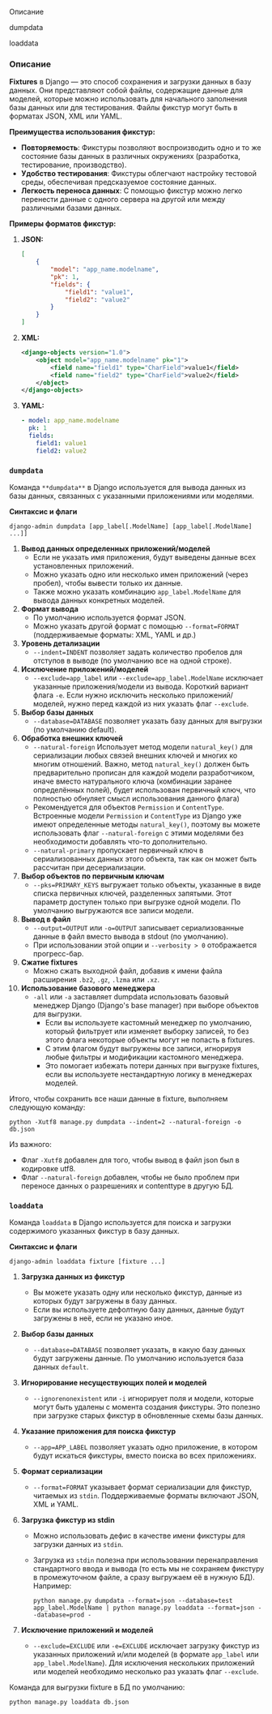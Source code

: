 Описание

dumpdata

loaddata

### Описание

**Fixtures** в Django — это способ сохранения и загрузки данных в базу данных. Они представляют собой файлы, содержащие данные для моделей, которые можно использовать для начального заполнения базы данных или для тестирования. Файлы фикстур могут быть в форматах JSON, XML или YAML.

**Преимущества использования фикстур:**

- **Повторяемость**: Фикстуры позволяют воспроизводить одно и то же состояние базы данных в различных окружениях (разработка, тестирование, производство).
- **Удобство тестирования**: Фикстуры облегчают настройку тестовой среды, обеспечивая предсказуемое состояние данных.
- **Легкость переноса данных**: С помощью фикстур можно легко перенести данные с одного сервера на другой или между различными базами данных.

**Примеры форматов фикстур:**

1. **JSON:**
    
    ```JSON
    [
        {
            "model": "app_name.modelname",
            "pk": 1,
            "fields": {
                "field1": "value1",
                "field2": "value2"
            }
        }
    ]
    ```
    
2. **XML:**
    
    ```XML
    <django-objects version="1.0">
        <object model="app_name.modelname" pk="1">
            <field name="field1" type="CharField">value1</field>
            <field name="field2" type="CharField">value2</field>
        </object>
    </django-objects>
    ```
    
3. **YAML:**
    
    ```YAML
    - model: app_name.modelname
      pk: 1
      fields:
        field1: value1
        field2: value2
    ```
    

### `dumpdata`

Команда `**dumpdata**` в Django используется для вывода данных из базы данных, связанных с указанными приложениями или моделями.

**Синтаксис и флаги**

`django-admin dumpdata [app_label[.ModelName] [app_label[.ModelName] ...]]`

1. **Вывод данных определенных приложений/моделей**
    - Если не указать имя приложения, будут выведены данные всех установленных приложений.
    - Можно указать одно или несколько имен приложений (через пробел), чтобы вывести только их данные.
    - Также можно указать комбинацию `app_label.ModelName` для вывода данных конкретных моделей.
2. **Формат вывода**
    - По умолчанию используется формат JSON.
    - Можно указать другой формат с помощью `--format=FORMAT` (поддерживаемые форматы: XML, YAML и др.)
3. **Уровень детализации**
    - `--indent=INDENT` позволяет задать количество пробелов для отступов в выводе (по умолчанию все на одной строке).
4. **Исключение приложений/моделей**
    - `--exclude=app_label` или `--exclude=app_label.ModelName` исключает указанные приложения/модели из вывода. Короткий вариант флага `-e`. Если нужно исключить несколько приложений/моделей, нужно перед каждой из них указать флаг `--exclude`.
5. **Выбор базы данных**
    - `--database=DATABASE` позволяет указать базу данных для выгрузки (по умолчанию default).
6. **Обработка внешних ключей**
    - `--natural-foreign` Использует метод модели `natural_key()` для сериализации любых связей внешних ключей и многих ко многим отношений. Важно, метод `natural_key()` должен быть предварительно прописан для каждой модели разработчиком, иначе вместо натурального ключа (комбинации заранее определённых полей), будет использован первичный ключ, что полностью обнуляет смысл использования данного флага)
    - Рекомендуется для объектов `Permission` и `ContentType`. Встроенные модели `Permission` и `ContentType` из Django уже имеют определенные методы `natural_key()`, поэтому вы можете использовать флаг `--natural-foreign` с этими моделями без необходимости добавлять что-то дополнительно.
    - `--natural-primary` пропускает первичный ключ в сериализованных данных этого объекта, так как он может быть рассчитан при десериализации.
7. **Выбор объектов по первичным ключам**
    - `--pks=PRIMARY_KEYS` выгружает только объекты, указанные в виде списка первичных ключей, разделенных запятыми. Этот параметр доступен только при выгрузке одной модели. По умолчанию выгружаются все записи модели.
8. **Вывод в файл**
    - `--output=OUTPUT` или `-o=OUTPUT` записывает сериализованные данные в файл вместо вывода в stdout (по умолчанию).
    - При использовании этой опции и `--verbosity > 0` отображается прогресс-бар.
9. **Сжатие fixtures**
    - Можно сжать выходной файл, добавив к имени файла расширения `.bz2`, `.gz`, `.lzma` или `.xz`.
10. **Использование базового менеджера**
    - `-all` или `-a` заставляет dumpdata использовать базовый менеджер Django (Django's base manager) при выборе объектов для выгрузки.  
        - Если вы используете кастомный менеджер по умолчанию, который фильтрует или изменяет выборку записей, то без этого флага некоторые объекты могут не попасть в fixtures.  
        - С этим флагом будут выгружены все записи, игнорируя любые фильтры и модификации кастомного менеджера.  
        - Это помогает избежать потери данных при выгрузке fixtures, если вы используете нестандартную логику в менеджерах моделей.  
        

Итого, чтобы сохранить все наши данные в fixture, выполняем следующую команду:

```Shell
python -Xutf8 manage.py dumpdata --indent=2 --natural-foreign -o db.json
```

Из важного:

- Флаг `-Xutf8` добавлен для того, чтобы вывод в файл json был в кодировке utf8.
- Флаг `--natural-foreign` добавлен, чтобы не было проблем при переносе данных о разрешениях и contenttype в другую БД.

### `loaddata`

Команда `loaddata` в Django используется для поиска и загрузки содержимого указанных фикстур в базу данных.

**Синтаксис и флаги**

`django-admin loaddata fixture [fixture ...]`

1. **Загрузка данных из фикстур**
    - Вы можете указать одну или несколько фикстур, данные из которых будут загружены в базу данных.
    - Если вы используете дефолтную базу данных, данные будут загружены в неё, если не указано иное.
2. **Выбор базы данных**
    - `--database=DATABASE` позволяет указать, в какую базу данных будут загружены данные. По умолчанию используется база данных `default`.
3. **Игнорирование несуществующих полей и моделей**
    - `--ignorenonexistent` или `-i` игнорирует поля и модели, которые могут быть удалены с момента создания фикстуры. Это полезно при загрузке старых фикстур в обновленные схемы базы данных.
4. **Указание приложения для поиска фикстур**
    - `--app=APP_LABEL` позволяет указать одно приложение, в котором будут искаться фикстуры, вместо поиска во всех приложениях.
5. **Формат сериализации**
    - `--format=FORMAT` указывает формат сериализации для фикстур, читаемых из `stdin`. Поддерживаемые форматы включают JSON, XML и YAML.
6. **Загрузка фикстур из stdin**
    - Можно использовать дефис в качестве имени фикстуры для загрузки данных из `stdin`.
    - Загрузка из `stdin` полезна при использовании перенаправления стандартного ввода и вывода (то есть мы не сохраняем фикстуру в промежуточном файле, а сразу выгружаем её в нужную БД). Например:
        
        ```Shell
        python manage.py dumpdata --format=json --database=test app_label.ModelName | python manage.py loaddata --format=json --database=prod -
        ```
        
7. **Исключение приложений и моделей**
    - `--exclude=EXCLUDE` или `-e=EXCLUDE` исключает загрузку фикстур из указанных приложений и/или моделей (в формате `app_label` или `app_label.ModelName`). Для исключения нескольких приложений или моделей необходимо несколько раз указать флаг `--exclude`.

Команда для выгрузки fixture в БД по умолчанию:

```Shell
python manage.py loaddata db.json
```

<div class="page-break" style="page-break-before: always;"></div>
